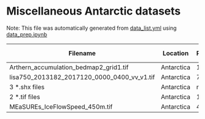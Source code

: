 # Miscellaneous Antarctic datasets

Note: This file was automatically generated from [data_list.yml](/data_list.yml) using [data_prep.ipynb](/data_prep.ipynb)

Filename|Location|Resolution|Literature Citation|Data Citation
---|---|---|---|---
Arthern_accumulation_bedmap2_grid1.tif|Antarctica|1000m|[Arthern2006Accumulation](https://doi.org/10.1029/2004JD005667)|
lisa750_2013182_2017120_0000_0400_vv_v1.tif|Antarctica|750m|[Fahnestock2019LISA](https://doi.org/10.1016/j.rse.2015.11.023)|[DOI](https://doi.org/10.7265/nxpc-e997)
3 *.shx files|Antarctica|nan|[Mouginot2017MEASURES](https://doi.org/10.1126/science.1235798)|[DOI](https://doi.org/10.5067/AXE4121732AD)
2 *.tif files|Antarctica|100m|[Noh2018REMA](https://doi.org/10.1016/j.isprsjprs.2017.12.008)|[DOI](https://doi.org/10.7910/DVN/SAIK8B)
MEaSUREs_IceFlowSpeed_450m.tif|Antarctica|450m|[Rignot2011MEASURES](https://doi.org/10.1126/science.1208336)|[DOI](https://doi.org/10.5067/D7GK8F5J8M8R)
